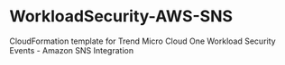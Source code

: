 # WorkloadSecurity-AWS-SNS
CloudFormation template for Trend Micro Cloud One Workload Security Events - Amazon SNS Integration
